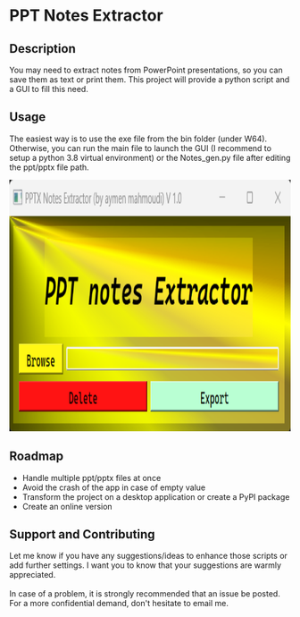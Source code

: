 # PPT Notes Extractor


## Description
You may need to extract notes from PowerPoint presentations, so you can save them as text or print them. This project will provide a python script and a GUI to fill this need.

## Usage
The easiest way is to use the exe file from the bin folder (under W64). Otherwise, you can run the main file to launch the GUI (I recommend to setup a python 3.8 virtual environment) or the Notes_gen.py file after editing the ppt/pptx file path.

<img src="screenshot_app.png"
     alt="gui" width="600" height="450"
      style="float: center"/>

## Roadmap
 <ul>
  <li>Handle multiple ppt/pptx files at once</li>
  <li>Avoid the crash of the app in case of empty value</li>
  <li>Transform the project on a desktop application or create a PyPI package</li>
  <li>Create an online version</li>
</ul> 

## Support and Contributing
Let me know if you have any suggestions/ideas to enhance those scripts or add further settings. I want you to know that your suggestions are warmly appreciated.
<br>
<br>
In case of a problem, it is strongly recommended that an issue be posted. For a more confidential demand, don't hesitate to email me.




